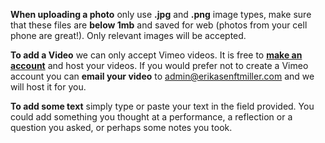 
**When uploading a photo**  only use **.jpg** and **.png** image types, make sure that these files are **below 1mb** and saved for web (photos from your cell phone are great!). Only relevant images will be accepted.

**To add a Video** we can only accept Vimeo videos. It is free to **[make an account](https://vimeo.com/log_in)** and host your videos. If you would prefer not to create a Vimeo account you can **email your video** to admin@erikasenftmiller.com and we will host it for you.

**To add some text** simply type or paste your text in the field provided. You could add something you thought at a performance, a reflection or a question you asked, or perhaps some notes you took.